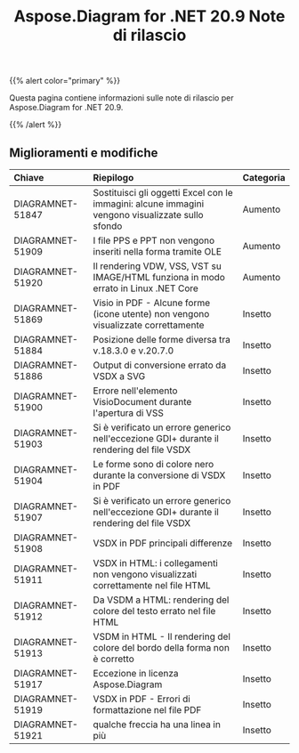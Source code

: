 ﻿---
title: Aspose.Diagram for .NET 20.9 Note di rilascio
type: docs
weight: 13
url: /it/net/aspose-diagram-for-net-20-9-release-notes/
---
{{% alert color="primary" %}}

Questa pagina contiene informazioni sulle note di rilascio per Aspose.Diagram for .NET 20.9.

{{% /alert %}}
## **Miglioramenti e modifiche**  ##

|**Chiave**|**Riepilogo**|**Categoria**|
|:- |:- |:- |
|DIAGRAMNET-51847|Sostituisci gli oggetti Excel con le immagini: alcune immagini vengono visualizzate sullo sfondo|Aumento|
|DIAGRAMNET-51909|I file PPS e PPT non vengono inseriti nella forma tramite OLE|Aumento|
|DIAGRAMNET-51920|Il rendering VDW, VSS, VST su IMAGE/HTML funziona in modo errato in Linux .NET Core|Aumento|
|DIAGRAMNET-51869|Visio in PDF - Alcune forme (icone utente) non vengono visualizzate correttamente|Insetto|
|DIAGRAMNET-51884|Posizione delle forme diversa tra v.18.3.0 e v.20.7.0|Insetto|
|DIAGRAMNET-51886|Output di conversione errato da VSDX a SVG|Insetto|
|DIAGRAMNET-51900|Errore nell'elemento VisioDocument durante l'apertura di VSS|Insetto|
|DIAGRAMNET-51903|Si è verificato un errore generico nell'eccezione GDI+ durante il rendering del file VSDX|Insetto|
|DIAGRAMNET-51904|Le forme sono di colore nero durante la conversione di VSDX in PDF|Insetto|
|DIAGRAMNET-51907|Si è verificato un errore generico nell'eccezione GDI+ durante il rendering del file VSDX|Insetto|
|DIAGRAMNET-51908|VSDX in PDF principali differenze|Insetto|
|DIAGRAMNET-51911|VSDX in HTML: i collegamenti non vengono visualizzati correttamente nel file HTML|Insetto|
|DIAGRAMNET-51912|Da VSDM a HTML: rendering del colore del testo errato nel file HTML|Insetto|
|DIAGRAMNET-51913|VSDM in HTML - Il rendering del colore del bordo della forma non è corretto|Insetto|
|DIAGRAMNET-51917|Eccezione in licenza Aspose.Diagram|Insetto|
|DIAGRAMNET-51919|VSDX in PDF - Errori di formattazione nel file PDF|Insetto|
|DIAGRAMNET-51921|qualche freccia ha una linea in più|Insetto|
